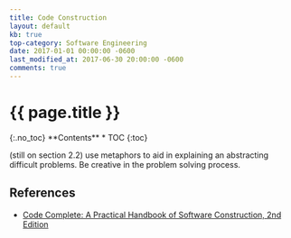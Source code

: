 ```yaml
---
title: Code Construction
layout: default
kb: true
top-category: Software Engineering
date: 2017-01-01 00:00:00 -0600
last_modified_at: 2017-06-30 20:00:00 -0600
comments: true
---
```


<h1>{{ page.title }}</h1>
{:.no_toc}
**Contents**
* TOC
{:toc}

(still on section 2.2)
use metaphors to aid in explaining an abstracting difficult problems. Be creative in the problem solving process.

## References

* [Code Complete: A Practical Handbook of Software Construction, 2nd Edition](https://www.amazon.com/code-complete-practical-handbook-construction/dp/0735619670)
